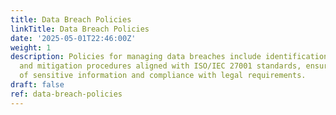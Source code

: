 ```yaml
---
title: Data Breach Policies
linkTitle: Data Breach Policies
date: '2025-05-01T22:46:00Z'
weight: 1
description: Policies for managing data breaches include identification, reporting,
  and mitigation procedures aligned with ISO/IEC 27001 standards, ensuring protection
  of sensitive information and compliance with legal requirements.
draft: false
ref: data-breach-policies
---
```


